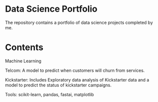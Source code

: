 # Data Science Portfolio

The repository contains a portfolio of data science projects completed by me. 

# Contents

Machine Learning

Telcom: A model to predict when customers will churn from services. 

Kickstarter: Includes Exploratory data analysis of Kickstarter data and a model to predict the status of kickstarter campaigns. 

Tools: scikit-learn, pandas, fastai, matplotlib


